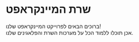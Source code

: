 # שרת המיינקראפט
ברוכים הבאים לפרוייקט המיינקראפט שלנו!\
אכן תוכלו ללמוד הכל על מערכות השרת והפלאגינים שלנו.
